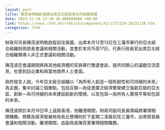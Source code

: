 ```yaml
---
layout: post
title: 陳茂波明晚赴美國出席亞太區經濟合作組織會議
date: 2023-11-10 17:38:10.000000000 +08:00
link: https://news.rthk.hk/rthk/ch/component/k2/1727329-20231110.htm
categories: rthk
---
```


財政司司長陳茂波明晚啟程前往美國，出席本月12至13日在三藩市舉行的亞太經合組織財政部長會議和相關活動，並會於本月15至17日，代表行政長官出席亞太經合組織領導人非正式會議和相關活動。

陳茂波在會議期間將與其他經濟體的官員舉行雙邊會談，就共同關心的議題交流意見，也會到訪企業和與當地商界人士會面。

政府發言人說，今年亞太經合組織以「為所有人創造一個有韌性和可持續的未來」為主題，集中討論三個重點，包括互聯—為促進廣泛經濟繁榮建立強韌互聯的亞太區、創新—為可持續的未來建設創新的環境、以及包容—為所有人實現平等和包容的未來。

陳茂波將於本月19日早上返抵香港，他離港期間，財政司副司長黃偉綸將署理相關職務。商務及經濟發展局局長丘應樺則於下星期二凌晨前往三藩市，出席部長級會議和相關活動，離港期間，由副局長陳百里署理相關職務。
